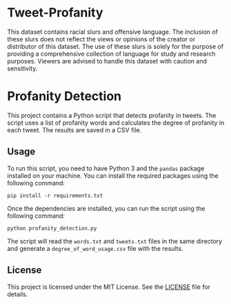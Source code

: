 # Tweet-Profanity

This dataset contains racial slurs and offensive language. The inclusion of these slurs does not reflect the views or opinions of the creator or distributor of this dataset. The use of these slurs is solely for the purpose of providing a comprehensive collection of language for study and research purposes. Viewers are advised to handle this dataset with caution and sensitivity.
# Profanity Detection

This project contains a Python script that detects profanity in tweets. The script uses a list of profanity words and calculates the degree of profanity in each tweet. The results are saved in a CSV file.

## Usage

To run this script, you need to have Python 3 and the `pandas` package installed on your machine. You can install the required packages using the following command:

```
pip install -r requirements.txt
```

Once the dependencies are installed, you can run the script using the following command:

```
python profanity_detection.py
```

The script will read the `words.txt` and `tweets.txt` files in the same directory and generate a `degree_of_word_usage.csv` file with the results.

## License

This project is licensed under the MIT License. See the [LICENSE](LICENSE) file for details.

